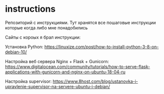 # instructions
Репозиторий c инструкциями.
Тут хранятся все пошаговые инструкции которые когда либо мне понадобились

Сайты с короых я брал инструкции:

Установка Python: https://linuxize.com/post/how-to-install-python-3-8-on-debian-10/

Настройка веб сервера Nginx + Flask + Gunicorn: https://www.digitalocean.com/community/tutorials/how-to-serve-flask-applications-with-gunicorn-and-nginx-on-ubuntu-18-04-ru

Настройка supervisor: https://www.8host.com/blog/ustanovka-i-upravlenie-supervisor-na-servere-ubuntu-i-debian/
